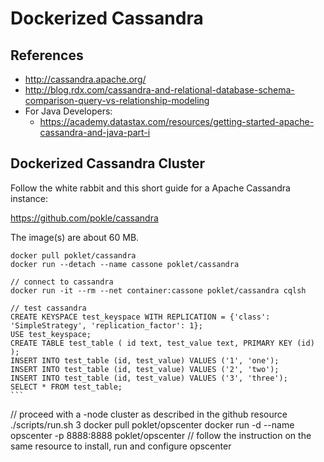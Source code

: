 # Dockerized Cassandra

## References

- http://cassandra.apache.org/
- http://blog.rdx.com/cassandra-and-relational-database-schema-comparison-query-vs-relationship-modeling
- For Java Developers:
  - https://academy.datastax.com/resources/getting-started-apache-cassandra-and-java-part-i

## Dockerized Cassandra Cluster

Follow the white rabbit and this short guide for a Apache Cassandra instance:

https://github.com/pokle/cassandra

The image(s) are about 60 MB.

``` 
docker pull poklet/cassandra
docker run --detach --name cassone poklet/cassandra

// connect to cassandra
docker run -it --rm --net container:cassone poklet/cassandra cqlsh
```

```
// test cassandra
CREATE KEYSPACE test_keyspace WITH REPLICATION = {'class': 'SimpleStrategy', 'replication_factor': 1}; 
USE test_keyspace; 
CREATE TABLE test_table ( id text, test_value text, PRIMARY KEY (id) ); 
INSERT INTO test_table (id, test_value) VALUES ('1', 'one'); 
INSERT INTO test_table (id, test_value) VALUES ('2', 'two'); 
INSERT INTO test_table (id, test_value) VALUES ('3', 'three'); 
SELECT * FROM test_table;
``` 

```
// proceed with a <n>-node cluster as described in the github resource
./scripts/run.sh 3
docker pull poklet/opscenter
docker run -d --name opscenter -p 8888:8888 poklet/opscenter
// follow the instruction on the same resource to install, run and configure opscenter
```
